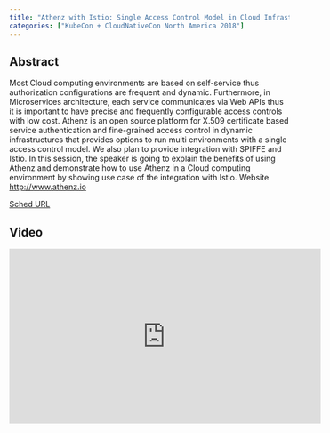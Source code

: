 ```yaml
---
title: "Athenz with Istio: Single Access Control Model in Cloud Infrastructures - Tatsuya Yano, Yahoo Japan Corporation"
categories: ["KubeCon + CloudNativeCon North America 2018"]
---
```


## Abstract

Most Cloud computing environments are based on self-service thus authorization configurations are frequent and dynamic. Furthermore, in Microservices architecture, each service communicates via Web APIs thus it is important to have precise and frequently configurable access controls with low cost. Athenz is an open source platform for X.509 certificate based service authentication and fine-grained access control in dynamic infrastructures that provides options to run multi environments with a single access control model. We also plan to provide integration with SPIFFE and Istio. In this session, the speaker is going to explain the benefits of using Athenz and demonstrate how to use Athenz in a Cloud computing environment by showing use case of the integration with Istio.  Website http://www.athenz.io

[Sched URL](https://kccna18.sched.com/event/be182768fdea2b67d38c7dbd89b65dca)

## Video

<iframe width='560' height='315' src='https://www.youtube.com/embed/jhutgE6NwsM' frameborder='0' allow='accelerometer; autoplay; encrypted-media; gyroscope; picture-in-picture' allowfullscreen></iframe>
